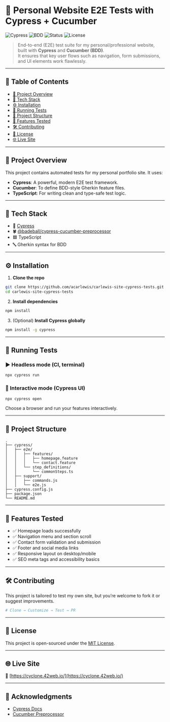 # 🚀 Personal Website E2E Tests with Cypress + Cucumber

![Cypress](https://img.shields.io/badge/Cypress-Testing-brightgreen?logo=cypress)
![BDD](https://img.shields.io/badge/BDD-Cucumber-ff69b4?logo=cucumber)
![Status](https://img.shields.io/badge/Project-Active-blueviolet)
![License](https://img.shields.io/badge/License-MIT-blue)

> End-to-end (E2E) test suite for my personal/professional website, built with **Cypress** and **Cucumber (BDD)**.  
> It ensures that key user flows such as navigation, form submissions, and UI elements work flawlessly.

---

## 📌 Table of Contents

- [🚀 Project Overview](#-project-overview)
- [🧰 Tech Stack](#-tech-stack)
- [⚙️ Installation](#️-installation)
- [🧪 Running Tests](#-running-tests)
- [📁 Project Structure](#-project-structure)
- [🧠 Features Tested](#-features-tested)
- [🛠️ Contributing](#️-contributing)
- [📄 License](#-license)
- [🌐 Live Site](#-live-site)

---

## 🚀 Project Overview

This project contains automated tests for my personal portfolio site. It uses:

- **Cypress**: A powerful, modern E2E test framework.
- **Cucumber**: To define BDD-style Gherkin feature files.
- **TypeScript**: For writing clean and type-safe test logic.

---

## 🧰 Tech Stack

- 🧪 [Cypress](https://www.cypress.io/)
- 🍀 [@badeball/cypress-cucumber-preprocessor](https://github.com/badeball/cypress-cucumber-preprocessor)
- 🟦 TypeScript
- 🔤 Gherkin syntax for BDD

---

## ⚙️ Installation

1. **Clone the repo**

```bash
git clone https://github.com/acarlewis/carlewis-site-cypress-tests.git
cd carlewis-site-cypress-tests
```

2. **Install dependencies**

```bash
npm install
```

3. (Optional) **Install Cypress globally**

```bash
npm install -g cypress
```

---

## 🧪 Running Tests

### ▶️ Headless mode (CI, terminal)

```bash
npx cypress run
```

### 🧭 Interactive mode (Cypress UI)

```bash
npx cypress open
```

Choose a browser and run your features interactively.

---

## 📁 Project Structure

```
.
├── cypress/
│   ├── e2e/
│   │   ├── features/
│   │   │   ├── homepage.feature
│   │   │   └── contact.feature
│   │   └── step_definitions/
│   │       └── commonSteps.ts
│   ├── support/
│   │   ├── commands.js
│   │   └── e2e.js
├── cypress.config.js
├── package.json
└── README.md
```

---

## 🧠 Features Tested

- ✅ Homepage loads successfully
- ✅ Navigation menu and section scroll
- ✅ Contact form validation and submission
- ✅ Footer and social media links
- ✅ Responsive layout on desktop/mobile
- ✅ SEO meta tags and accessibility basics

---

## 🛠️ Contributing

This project is tailored to test my own site, but you’re welcome to fork it or suggest improvements.

```bash
# Clone → Customize → Test → PR
```

---

## 📄 License

This project is open-sourced under the [MIT License](LICENSE).

---

## 🌐 Live Site

🔗 [https://cyclone.42web.io/](https://cyclone.42web.io/)

---

## 🙌 Acknowledgments

- [Cypress Docs](https://docs.cypress.io/)
- [Cucumber Preprocessor](https://github.com/badeball/cypress-cucumber-preprocessor)
